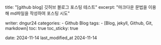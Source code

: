 title: "[github blog] 깃허브 블로그 포스팅 테스트"
excerpt: "마크다운 문법을 이용해 md파일을 작성하여 포스팅 시도"

writer: dngur24
categories:
    - Github Blog
tags:
    - [Blog, jekyll, Github, Git, markdown]
toc: true
toc_sticky: true

date: 2024-11-14
last_modified_at 2024-11-14